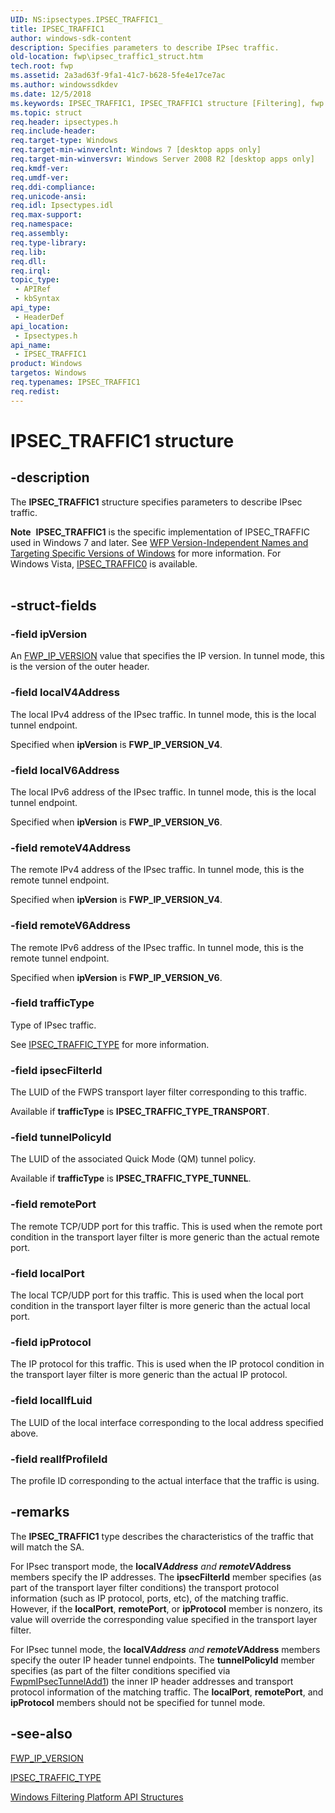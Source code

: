 ```yaml
---
UID: NS:ipsectypes.IPSEC_TRAFFIC1_
title: IPSEC_TRAFFIC1
author: windows-sdk-content
description: Specifies parameters to describe IPsec traffic.
old-location: fwp\ipsec_traffic1_struct.htm
tech.root: fwp
ms.assetid: 2a3ad63f-9fa1-41c7-b628-5fe4e17ce7ac
ms.author: windowssdkdev
ms.date: 12/5/2018
ms.keywords: IPSEC_TRAFFIC1, IPSEC_TRAFFIC1 structure [Filtering], fwp.ipsec_traffic1_struct, ipsectypes/IPSEC_TRAFFIC1
ms.topic: struct
req.header: ipsectypes.h
req.include-header: 
req.target-type: Windows
req.target-min-winverclnt: Windows 7 [desktop apps only]
req.target-min-winversvr: Windows Server 2008 R2 [desktop apps only]
req.kmdf-ver: 
req.umdf-ver: 
req.ddi-compliance: 
req.unicode-ansi: 
req.idl: Ipsectypes.idl
req.max-support: 
req.namespace: 
req.assembly: 
req.type-library: 
req.lib: 
req.dll: 
req.irql: 
topic_type:
 - APIRef
 - kbSyntax
api_type:
 - HeaderDef
api_location:
 - Ipsectypes.h
api_name:
 - IPSEC_TRAFFIC1
product: Windows
targetos: Windows
req.typenames: IPSEC_TRAFFIC1
req.redist: 
---
```


# IPSEC_TRAFFIC1 structure


## -description


The <b>IPSEC_TRAFFIC1</b> structure specifies parameters to describe IPsec traffic.
<div class="alert"><b>Note</b>  <b>IPSEC_TRAFFIC1</b> is the specific implementation of IPSEC_TRAFFIC used in Windows 7 and later. See <a href="https://msdn.microsoft.com/FBDF53E5-F7DE-4DEB-AC18-6D2BB59FE670">WFP Version-Independent Names and Targeting Specific Versions of Windows</a> for more information. For Windows Vista, <a href="https://msdn.microsoft.com/5be2da29-73d6-4381-8bde-3a3945ea7b5a">IPSEC_TRAFFIC0</a> is available.</div><div> </div>

## -struct-fields




### -field ipVersion

An <a href="https://msdn.microsoft.com/1712b83c-f32d-4981-9950-ab870a376182">FWP_IP_VERSION</a> value that specifies the IP version. In tunnel mode, this is the version of the outer header.


### -field localV4Address

The local IPv4 address of the IPsec traffic. In tunnel mode, this is the local tunnel endpoint.

Specified when <b>ipVersion</b> is <b>FWP_IP_VERSION_V4</b>.


### -field localV6Address

The local IPv6 address of the IPsec traffic. In tunnel mode, this is the local tunnel endpoint.

Specified when <b>ipVersion</b> is <b>FWP_IP_VERSION_V6</b>.


### -field remoteV4Address

The remote IPv4 address of the IPsec traffic. In tunnel mode, this is the remote tunnel endpoint.

Specified when <b>ipVersion</b> is <b>FWP_IP_VERSION_V4</b>.


### -field remoteV6Address

The remote IPv6 address of the IPsec traffic. In tunnel mode, this is the remote tunnel endpoint.

Specified when <b>ipVersion</b> is <b>FWP_IP_VERSION_V6</b>.


### -field trafficType

Type of IPsec traffic.

See <a href="https://msdn.microsoft.com/e87154ce-7f19-424c-a577-04e2eb81560e">IPSEC_TRAFFIC_TYPE</a> for more information.


### -field ipsecFilterId

The LUID of the FWPS transport
   layer filter corresponding to this traffic.

Available if <b>trafficType</b> is <b>IPSEC_TRAFFIC_TYPE_TRANSPORT</b>.


### -field tunnelPolicyId

The LUID of the associated Quick Mode (QM) tunnel policy. 

Available if <b>trafficType</b> is <b>IPSEC_TRAFFIC_TYPE_TUNNEL</b>.


### -field remotePort

The remote TCP/UDP port for this traffic. This is used when the remote port condition in the transport
   layer filter is more generic than the actual remote port.


### -field localPort

The local TCP/UDP port for this traffic. This is used when the local port condition in the transport
   layer filter is more generic than the actual local port.


### -field ipProtocol

The IP protocol for this traffic. This is used when the IP protocol condition in the transport
   layer filter is more generic than the actual IP protocol.


### -field localIfLuid

The LUID of the local interface corresponding to the local address specified above.


### -field realIfProfileId

The profile ID corresponding to the actual interface that the traffic is using.


## -remarks



The <b>IPSEC_TRAFFIC1</b> type describes the characteristics of the traffic that will match the SA. 

For IPsec transport mode, the <b>localV*Address</b> and  <b>remoteV*Address</b> members specify the IP addresses. The <b>ipsecFilterId</b> member specifies (as part of the transport layer filter conditions) the transport protocol information (such as IP protocol, ports, etc), of the matching traffic. However, if the <b>localPort</b>, <b>remotePort</b>, or <b>ipProtocol</b> member is nonzero, its value will override the corresponding value specified in the transport layer filter. 

For IPsec tunnel mode, the <b>localV*Address</b> and  <b>remoteV*Address</b> members specify the outer IP header tunnel endpoints. The <b>tunnelPolicyId</b> member specifies (as part of the filter conditions specified via <a href="https://msdn.microsoft.com/9ae40cf5-7ecf-4399-b196-ae58fe55afdb">FwpmIPsecTunnelAdd1</a>) the inner IP header addresses and transport protocol information of the matching traffic. The <b>localPort</b>, <b>remotePort</b>, and <b>ipProtocol</b> members should not be specified for tunnel mode.




## -see-also




<a href="https://msdn.microsoft.com/1712b83c-f32d-4981-9950-ab870a376182">FWP_IP_VERSION</a>



<a href="https://msdn.microsoft.com/e87154ce-7f19-424c-a577-04e2eb81560e">IPSEC_TRAFFIC_TYPE</a>



<a href="https://msdn.microsoft.com/e957132f-417b-40c1-afe3-5aec0e2192f7">Windows Filtering Platform  API Structures</a>
 

 

